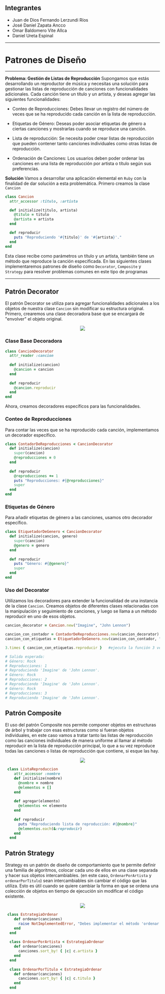 
## Integrantes
- Juan de Dios Fernando Lerzundi Ríos
- José Daniel Zapata Ancco
- Omar Baldomero Vite Allca
- Daniel Ureta Espinal
***
# Patrones de Diseño
***
**Problema: Gestión de Listas de Reproducción**
Supongamos que estás desarrollando un reproductor de música y necesitas una solución para gestionar las listas de reproducción de canciones con funcionalidades adicionales. Cada canción tiene un título y un artista, y deseas agregar las siguientes funcionalidades:

- Conteo de Reproducciones: Debes llevar un registro del número de veces que se ha reproducido cada canción en la lista de reproducción.

- Etiquetas de Género: Deseas poder asociar etiquetas de género a ciertas canciones y mostrarlas cuando se reproduce una canción.

- Lista de reproducción: Se necesita poder crear listas de reproducción que pueden contener tanto canciones individuales como otras listas de reproducción. 

- Ordenación de Canciones: Los usuarios deben poder ordenar las canciones en una lista de reproducción por artista o título según sus preferencias.

**Solución**
Vamos a desarrollar una aplicación elemental en `Ruby` con la finalidad de dar solución a esta problemática. Primero creamos la clase `Cancion`
```Ruby
class Cancion
  attr_accessor :titulo, :artista

  def initialize(titulo, artista)
    @titulo = titulo
    @artista = artista
  end

  def reproducir
    puts "Reproduciendo '#{titulo}' de '#{artista}'."
  end
end
```
Esta clase recibe como parámetros un título y un artista, también tiene un método que reproduce la canción especificada. En las siguientes clases implementaremos patrones de diseño como `Decorator`, `Composite` y `Strategy` para resolver problemas comunes en este tipo de programas
***
## Patrón Decorator
El patrón Decorator se utiliza para agregar funcionalidades adicionales a los objetos de nuestra clase `Cancion` sin modificar su estructura original.
Primero, crearemos una clase decoradora base que se encargará de "envolver" el objeto original.
<p align="center">
  <img src="Imagenes/decorator.jpeg" />
</p>

### Clase Base Decoradora

```Ruby
class CancionDecorator
  attr_reader :cancion
  
  def initialize(cancion)
    @cancion = cancion
  end
  
  def reproducir
    @cancion.reproducir
  end
end
```

Ahora, creamos decoradores específicos para las funcionalidades.

### Conteo de Reproducciones

Para contar las veces que se ha reproducido cada canción, implementamos un decorador específico.

```Ruby
class ContadorDeReproducciones < CancionDecorator
  def initialize(cancion)
    super(cancion)
    @reproducciones = 0
  end
  
  def reproducir
    @reproducciones += 1
    puts "Reproducciones: #{@reproducciones}"
    super
  end
end
```

### Etiquetas de Género

Para añadir etiquetas de género a las canciones, usamos otro decorador específico.

```Ruby
class EtiquetadorDeGenero < CancionDecorator
  def initialize(cancion, genero)
    super(cancion)
    @genero = genero
  end
  
  def reproducir
    puts "Género: #{@genero}"
    super
  end
end
```

### Uso del Decorator

Utilizamos los decoradores para extender la funcionalidad de una instancia de la clase `Cancion`.
Creamos objetos de diferentes clases relacionadas con la manipulación y seguimiento de canciones, y luego se llama a un método reproducir en uno de esos objetos.

```Ruby
cancion_decorator = Cancion.new("Imagine", "John Lennon")

cancion_con_contador = ContadorDeReproducciones.new(cancion_decorator)
cancion_con_etiquetas = EtiquetadorDeGenero.new(cancion_con_contador, "Rock")

3.times { cancion_con_etiquetas.reproducir }   #ejecuta la función 3 veces

# Salida esperada:
# Género: Rock
# Reproducciones: 1
# Reproduciendo 'Imagine' de 'John Lennon'.
# Género: Rock
# Reproducciones: 2
# Reproduciendo 'Imagine' de 'John Lennon'.
# Género: Rock
# Reproducciones: 3
# Reproduciendo 'Imagine' de 'John Lennon'.
```

## Patrón Composite
El uso del patrón Composite nos permite componer objetos en estructuras de árbol y trabajar con esas estructuras como si fueran objetos individuales, en este caso vamos a 
tratar tanto las listas de reproducción como las canciones individuales de manera uniforme al llamar al método reproducir en la lista de reproducción principal, 
lo que a su vez reproduce todas las canciones o listas de reproducción que contiene, si esque las hay.
<p align="center"><img src="Imagenes/composite.jpeg"/></p>

```Ruby
 class ListaReproduccion
    attr_accessor :nombre
    def initialize(nombre)
      @nombre = nombre
      @elementos = []
    end
  
    def agregar(elemento)
      @elementos << elemento
    end
  
    def reproducir
      puts "Reproduciendo lista de reproducción: #{@nombre}"
      @elementos.each(&:reproducir)
    end
  end
```

## Patrón Strategy

Strategy es un patrón de diseño de comportamiento que te permite definir una familia de algoritmos, colocar cada uno de ellos en una clase separada y hacer sus objetos intercambiables. (en este caso, `OrdenarPorArtista` y `ordenarPorTitulo`) sean intercambiables sin cambiar el código que las utiliza. Esto es útil cuando se quiere cambiar la forma en que se ordena una colección de objetos en tiempo de ejecución sin modificar el código existente.

<p align="center"><img src="Imagenes/strategy.jpeg"/></p>

```Ruby
 class EstrategiaOrdenar
    def ordenar(canciones)
      raise NotImplementedError, "Debes implementar el método 'ordenar' en la estrategia concreta."
    end
  end
  
  class OrdenarPorArtista < EstrategiaOrdenar
    def ordenar(canciones)
      canciones.sort_by! { |c| c.artista }
    end
  end
  
  class OrdenarPorTitulo < EstrategiaOrdenar
    def ordenar(canciones)
      canciones.sort_by! { |c| c.titulo }
    end
  end
```
